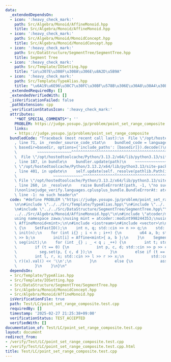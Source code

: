 ```yaml
---
data:
  _extendedDependsOn:
  - icon: ':heavy_check_mark:'
    path: Src/Algebra/Monoid/AffineMonoid.hpp
    title: Src/Algebra/Monoid/AffineMonoid.hpp
  - icon: ':heavy_check_mark:'
    path: Src/Algebra/Monoid/MonoidConcept.hpp
    title: Src/Algebra/Monoid/MonoidConcept.hpp
  - icon: ':heavy_check_mark:'
    path: Src/DataStructure/SegmentTree/SegmentTree.hpp
    title: Segment Tree
  - icon: ':heavy_check_mark:'
    path: Src/Template/IOSetting.hpp
    title: "io\u307E\u308F\u308A\u306E\u8A2D\u5B9A"
  - icon: ':heavy_check_mark:'
    path: Src/Template/TypeAlias.hpp
    title: "\u6A19\u6E96\u30C7\u30FC\u30BF\u578B\u306E\u30A8\u30A4\u30EA\u30A2\u30B9"
  _extendedRequiredBy: []
  _extendedVerifiedWith: []
  _isVerificationFailed: false
  _pathExtension: cpp
  _verificationStatusIcon: ':heavy_check_mark:'
  attributes:
    '*NOT_SPECIAL_COMMENTS*': ''
    PROBLEM: https://judge.yosupo.jp/problem/point_set_range_composite
    links:
    - https://judge.yosupo.jp/problem/point_set_range_composite
  bundledCode: "Traceback (most recent call last):\n  File \"/opt/hostedtoolcache/Python/3.13.2/x64/lib/python3.13/site-packages/onlinejudge_verify/documentation/build.py\"\
    , line 71, in _render_source_code_stat\n    bundled_code = language.bundle(stat.path,\
    \ basedir=basedir, options={'include_paths': [basedir]}).decode()\n          \
    \         ~~~~~~~~~~~~~~~^^^^^^^^^^^^^^^^^^^^^^^^^^^^^^^^^^^^^^^^^^^^^^^^^^^^^^^^^^^^^^^^^^\n\
    \  File \"/opt/hostedtoolcache/Python/3.13.2/x64/lib/python3.13/site-packages/onlinejudge_verify/languages/cplusplus.py\"\
    , line 187, in bundle\n    bundler.update(path)\n    ~~~~~~~~~~~~~~^^^^^^\n  File\
    \ \"/opt/hostedtoolcache/Python/3.13.2/x64/lib/python3.13/site-packages/onlinejudge_verify/languages/cplusplus_bundle.py\"\
    , line 401, in update\n    self.update(self._resolve(pathlib.Path(included), included_from=path))\n\
    \                ~~~~~~~~~~~~~^^^^^^^^^^^^^^^^^^^^^^^^^^^^^^^^^^^^^^^^^^^^\n \
    \ File \"/opt/hostedtoolcache/Python/3.13.2/x64/lib/python3.13/site-packages/onlinejudge_verify/languages/cplusplus_bundle.py\"\
    , line 260, in _resolve\n    raise BundleErrorAt(path, -1, \"no such header\"\
    )\nonlinejudge_verify.languages.cplusplus_bundle.BundleErrorAt: atcoder/modint:\
    \ line -1: no such header\n"
  code: "#define PROBLEM \"https://judge.yosupo.jp/problem/point_set_range_composite\"\
    \n\n#include \"../../Src/Template/TypeAlias.hpp\"\n#include \"../../Src/Template/IOSetting.hpp\"\
    \n#include \"../../Src/DataStructure/SegmentTree/SegmentTree.hpp\"\n#include \"\
    ../../Src/Algebra/Monoid/AffineMonoid.hpp\"\n\n#include \"atcoder/modint\"\n\n\
    using namespace zawa;\nusing mint = atcoder::modint998244353;\nusing Monoid =\
    \ AffineMonoid<mint>;\n\n#include <iostream>\n#include <vector>\n\nint main()\
    \ {\n    SetFastIO();\n    int n, q; std::cin >> n >> q;\n    std::vector<Affine<mint>>\
    \ init(n);\n    for (int i{} ; i < n ; i++) {\n        u64 a, b; std::cin >> a\
    \ >> b;\n        init[i] = Affine<mint>{ a, b };\n    }\n    SegmentTree<Monoid>\
    \ seg(init);\n    for (int _{} ; _ < q ; _++) {\n        int t; std::cin >> t;\n\
    \        if (t == 0) {\n            int p, c, d; std::cin >> p >> c >> d;\n  \
    \          seg.set(p, { c, d });\n        }\n        else if (t == 1) {\n    \
    \        int l, r, x; std::cin >> l >> r >> x;\n            std::cout << seg.product(l,\
    \ r)(x).val() << '\\n';\n        }\n        else {\n            assert(false);\n\
    \        }\n    }\n}\n"
  dependsOn:
  - Src/Template/TypeAlias.hpp
  - Src/Template/IOSetting.hpp
  - Src/DataStructure/SegmentTree/SegmentTree.hpp
  - Src/Algebra/Monoid/MonoidConcept.hpp
  - Src/Algebra/Monoid/AffineMonoid.hpp
  isVerificationFile: true
  path: Test/LC/point_set_range_composite.test.cpp
  requiredBy: []
  timestamp: '2025-02-27 21:25:38+09:00'
  verificationStatus: TEST_ACCEPTED
  verifiedWith: []
documentation_of: Test/LC/point_set_range_composite.test.cpp
layout: document
redirect_from:
- /verify/Test/LC/point_set_range_composite.test.cpp
- /verify/Test/LC/point_set_range_composite.test.cpp.html
title: Test/LC/point_set_range_composite.test.cpp
---
```

